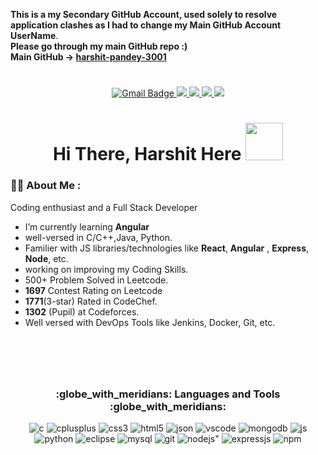 **This is a my Secondary GitHub Account, used solely to resolve application clashes as I had to change my Main GitHub Account UserName**. <br/>
**Please go through my main GitHub repo :)**<br/>
<strong>Main GitHub -> <a href="https://github.com/harshit-pandey-3001">harshit-pandey-3001</a></strong>
<h1></h1>
<div id="header" align="center">
<div id="badges">
<!--   <a href="https://www.linkedin.com/in/harshit"> 
    <img src="https://img.shields.io/badge/LinkedIn-blue?style=for-the-badge&logo=linkedin&logoColor=white" alt="LinkedIn Badge"/>
  </a> -->
  <a href="mailto:harshitpandey3001@gmail.com">
    <img src="https://img.shields.io/badge/Gmail-D14836?style=for-the-badge&logo=gmail&logoColor=white" alt="Gmail Badge"/>
  </a>
  <a href="https://github.com/harshit-pandey-3001">
    <img src="https://img.shields.io/badge/GitHub-100000?style=for-the-badge&logo=github&logoColor=white" />
  </a>
  <a href="https://leetcode.com/harshit3001/">
    <img src="https://img.shields.io/badge/-LeetCode-FFA116?style=for-the-badge&logo=LeetCode&logoColor=black" />
  </a>
  <a href="https://www.hackerrank.com/profile/harshit__pandey">
    <img src="https://img.shields.io/badge/-Hackerrank-2EC866?style=for-the-badge&logo=HackerRank&logoColor=white" />
  </a>
    <a href="https://www.codechef.com/users/harshit3001">
    <img src="https://img.shields.io/badge/-Codechef-2EC866?style=for-the-badge&logo=HackerRank&logoColor=white" />
  </a>
<!--   <a href="https://www.instagram.com/harshit._._.pandey">
    <img src="https://img.shields.io/badge/Instagram-E4405F?style=for-the-badge&logo=instagram&logoColor=white" alt="Instagram Badge"/>
  </a> -->
</div>
  
  <h1>
  Hi There, Harshit Here
  <img src="https://media.giphy.com/media/hvRJCLFzcasrR4ia7z/giphy.gif" width="60px"/>
  
</h1>

</div>
<!--   <img src="https://i.giphy.com/media/l46ChKeGsmsfE3Un6/giphy.webp" width="600"/> -->

<!-- <img align="right" alt="Coding" width="300" src="https://media.giphy.com/media/v1.Y2lkPTc5MGI3NjExazJrcmQzZG5tOHIwbzVqY2JmOGY5b3lxN3RxcGFzajV2amU3MDZyZCZlcD12MV9pbnRlcm5hbF9naWZfYnlfaWQmY3Q9Zw/3P6rLkx3IWvjq/giphy.gif" > -->

### :man_technologist: About Me :
Coding enthusiast and a Full Stack Developer
-  I’m currently learning **Angular**
-  well-versed in C/C++,Java, Python.
-  Familier with JS libraries/technologies like **React**, **Angular** , **Express**, **Node**, etc.
-  working on improving my Coding Skills.
-  500+ Problem Solved in Leetcode.
-  **1697** Contest Rating on Leetcode
-  **1771**(3-star) Rated in CodeChef.
-  **1302** (Pupil) at Codeforces.
-  Well versed with DevOps Tools like Jenkins, Docker, Git, etc.
###

<p><br><br></p>

<h1></h1>
<div align="center">
<h3 align="center">:globe_with_meridians: Languages and Tools :globe_with_meridians:</h3>
<div>
  <img src="https://img.shields.io/badge/C-00599C?style=for-the-badge&logo=c&logoColor=white" alt="c" />
  <img src="https://img.shields.io/badge/C%2B%2B-00599C?style=for-the-badge&logo=c%2B%2B&logoColor=white" alt="cplusplus" />
  <img src="https://img.shields.io/badge/CSS3-1572B6?style=for-the-badge&logo=css3&logoColor=white" alt="css3" />
  <img src="https://img.shields.io/badge/HTML5-E34F26?style=for-the-badge&logo=html5&logoColor=white" alt="html5" />
  <img src="https://img.shields.io/badge/json-5E5C5C?style=for-the-badge&logo=json&logoColor=white" alt="json" />
  <img src="https://img.shields.io/badge/VSCode-0078D4?style=for-the-badge&logo=visual%20studio%20code&logoColor=white" alt="vscode" />	
  <img src="https://img.shields.io/badge/MongoDB-4EA94B?style=for-the-badge&logo=mongodb&logoColor=white" alt="mongodb" />  
  <img src="https://img.shields.io/badge/JavaScript-323330?style=for-the-badge&logo=javascript&logoColor=F7DF1E" alt="js" />
  <img src="https://img.shields.io/badge/Python-FFD43B?style=for-the-badge&logo=python&logoColor=blue" alt="python" />
<!--   <img src="https://img.shields.io/badge/Colab-F9AB00?style=for-the-badge&logo=googlecolab&color=525252" alt="colab" /> -->
  <img src="https://img.shields.io/badge/Eclipse-2C2255?style=for-the-badge&logo=eclipse&logoColor=white" alt="eclipse" />
<!--   <img src="https://img.shields.io/badge/R-276DC3?style=for-the-badge&logo=r&logoColor=white" alt="r" /> -->
  <img src="https://img.shields.io/badge/MySQL-005C84?style=for-the-badge&logo=mysql&logoColor=white" alt="mysql" />
<!--   <img src="https://img.shields.io/badge/GitHub%20Pages-222222?style=for-the-badge&logo=GitHub%20Pages&logoColor=white" alt="githubPages" /> -->
  <img src="https://img.shields.io/badge/GIT-E44C30?style=for-the-badge&logo=git&logoColor=white" alt="git" />
<!--   <img src="https://img.shields.io/badge/Redux-593D88?style=for-the-badge&logo=redux&logoColor=white" alt="redux" /> -->
  <img src="https://img.shields.io/badge/Node.js-339933?style=for-the-badge&logo=nodedotjs&logoColor=white" alt=nodejs" />
  <img src="https://img.shields.io/badge/Express.js-000000?style=for-the-badge&logo=express&logoColor=white" alt="expressjs" />
<!--   <img src="https://img.shields.io/badge/Jupyter-F37626.svg?&style=for-the-badge&logo=Jupyter&logoColor=white" alt="jupyter" /> -->
  <img src="https://img.shields.io/badge/npm-CB3837?style=for-the-badge&logo=npm&logoColor=white" alt="npm" />
<!--   <img src="https://img.shields.io/badge/Kali_Linux-557C94?style=for-the-badge&logo=kali-linux&logoColor=white" alt="kali" /> -->
  

 <h1></h1>

